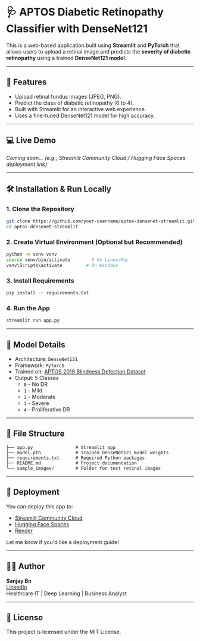 
# 🩺 APTOS Diabetic Retinopathy Classifier with DenseNet121

This is a web-based application built using **Streamlit** and **PyTorch** that allows users to upload a retinal image and predicts the **severity of diabetic retinopathy** using a trained **DenseNet121 model**.

---

## 📌 Features

- Upload retinal fundus images (JPEG, PNG).
- Predict the class of diabetic retinopathy (0 to 4).
- Built with Streamlit for an interactive web experience.
- Uses a fine-tuned DenseNet121 model for high accuracy.

---

## 💻 Live Demo

*Coming soon… (e.g., Streamlit Community Cloud / Hugging Face Spaces deployment link)*

---

## 🛠️ Installation & Run Locally

### 1. Clone the Repository

```bash
git clone https://github.com/your-username/aptos-densenet-streamlit.git
cd aptos-densenet-streamlit
```

### 2. Create Virtual Environment (Optional but Recommended)

```bash
python -m venv venv
source venv/bin/activate        # On Linux/Mac
venv\Scripts\activate         # On Windows
```

### 3. Install Requirements

```bash
pip install -r requirements.txt
```

### 4. Run the App

```bash
streamlit run app.py
```

---

## 🧠 Model Details

- Architecture: `DenseNet121`
- Framework: `PyTorch`
- Trained on: [APTOS 2019 Blindness Detection Dataset](https://www.kaggle.com/competitions/aptos2019-blindness-detection/)
- Output: 5 Classes  
  - `0` - No DR  
  - `1` - Mild  
  - `2` - Moderate  
  - `3` - Severe  
  - `4` - Proliferative DR

---

## 📁 File Structure

```
├── app.py                # Streamlit app
├── model.pth             # Trained DenseNet121 model weights
├── requirements.txt      # Required Python packages
├── README.md             # Project documentation
└── sample_images/        # Folder for test retinal images
```

---

## 🚀 Deployment

You can deploy this app to:
- [Streamlit Community Cloud](https://streamlit.io/cloud)
- [Hugging Face Spaces](https://huggingface.co/spaces)
- [Render](https://render.com)

Let me know if you'd like a deployment guide!

---

## 🙋‍♂️ Author

**Sanjay Bn**  
[LinkedIn](https://www.linkedin.com/in/sanjaybn/)  
Healthcare IT | Deep Learning | Business Analyst

---

## 📝 License

This project is licensed under the MIT License.
